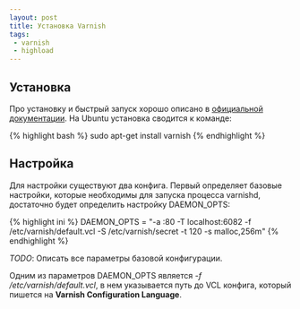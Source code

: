 ```yaml
---
layout: post
title: Установка Varnish
tags: 
 - varnish
 - highload
---
```

## Установка
Про установку и быстрый запуск хорошо описано в [официальной документации](https://www.varnish-cache.org/docs/4.0/installation/index.html). 
На Ubuntu установка сводится к команде: 

{% highlight bash %}
sudo apt-get install varnish
{% endhighlight %}

## Настройка
Для настройки существуют два конфига. Первый определяет базовые настройки, которые необходимы для запуска процесса 
varnishd, достаточно будет определить настройку DAEMON_OPTS: 
 
{% highlight ini %}
DAEMON_OPTS = "-a :80 -T localhost:6082 -f /etc/varnish/default.vcl -S /etc/varnish/secret -t 120 -s malloc,256m"
{% endhighlight %}

*TODO*: Описать все параметры базовой конфигурации.

Одним из параметров DAEMON_OPTS является *-f /etc/varnish/default.vcl*, в нем указывается путь до VCL конфига, 
который пишется на **Varnish Configuration Language**.